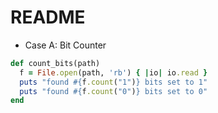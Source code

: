 # README

* Case A: Bit Counter

```ruby
def count_bits(path)
  f = File.open(path, 'rb') { |io| io.read }
  puts "found #{f.count("1")} bits set to 1"
  puts "found #{f.count("0")} bits set to 0"
end
```
